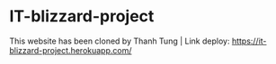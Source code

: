 ﻿# IT-blizzard-project
This website has been cloned by Thanh Tung | Link deploy: https://it-blizzard-project.herokuapp.com/
